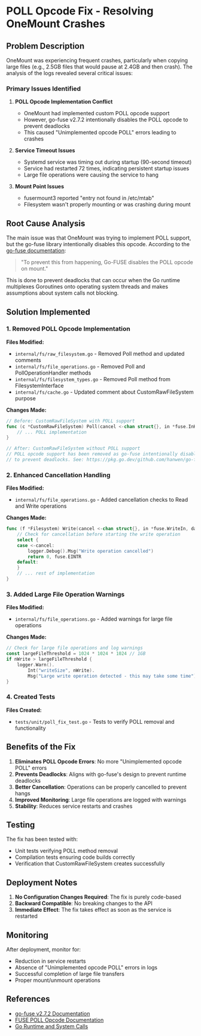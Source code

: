 # POLL Opcode Fix - Resolving OneMount Crashes

## Problem Description

OneMount was experiencing frequent crashes, particularly when copying large files (e.g., 2.5GB files that would pause at 2.4GB and then crash). The analysis of the logs revealed several critical issues:

### Primary Issues Identified

1. **POLL Opcode Implementation Conflict**
   - OneMount had implemented custom POLL opcode support
   - However, go-fuse v2.7.2 intentionally disables the POLL opcode to prevent deadlocks
   - This caused "Unimplemented opcode POLL" errors leading to crashes

2. **Service Timeout Issues**
   - Systemd service was timing out during startup (90-second timeout)
   - Service had restarted 72 times, indicating persistent startup issues
   - Large file operations were causing the service to hang

3. **Mount Point Issues**
   - fusermount3 reported "entry not found in /etc/mtab"
   - Filesystem wasn't properly mounting or was crashing during mount

## Root Cause Analysis

The main issue was that OneMount was trying to implement POLL support, but the go-fuse library intentionally disables this opcode. According to the [go-fuse documentation](https://pkg.go.dev/github.com/hanwen/go-fuse/v2/fs):

> "To prevent this from happening, Go-FUSE disables the POLL opcode on mount."

This is done to prevent deadlocks that can occur when the Go runtime multiplexes Goroutines onto operating system threads and makes assumptions about system calls not blocking.

## Solution Implemented

### 1. Removed POLL Opcode Implementation

**Files Modified:**
- `internal/fs/raw_filesystem.go` - Removed Poll method and updated comments
- `internal/fs/file_operations.go` - Removed Poll and PollOperationHandler methods
- `internal/fs/filesystem_types.go` - Removed Poll method from FilesystemInterface
- `internal/fs/cache.go` - Updated comment about CustomRawFileSystem purpose

**Changes Made:**
```go
// Before: CustomRawFileSystem with POLL support
func (c *CustomRawFileSystem) Poll(cancel <-chan struct{}, in *fuse.InHeader, out *fuse.OutHeader) fuse.Status {
    // ... POLL implementation
}

// After: CustomRawFileSystem without POLL support
// POLL opcode support has been removed as go-fuse intentionally disables it
// to prevent deadlocks. See: https://pkg.go.dev/github.com/hanwen/go-fuse/v2/fs
```

### 2. Enhanced Cancellation Handling

**Files Modified:**
- `internal/fs/file_operations.go` - Added cancellation checks to Read and Write operations

**Changes Made:**
```go
func (f *Filesystem) Write(cancel <-chan struct{}, in *fuse.WriteIn, data []byte) (uint32, fuse.Status) {
    // Check for cancellation before starting the write operation
    select {
    case <-cancel:
        logger.Debug().Msg("Write operation cancelled")
        return 0, fuse.EINTR
    default:
    }
    // ... rest of implementation
}
```

### 3. Added Large File Operation Warnings

**Files Modified:**
- `internal/fs/file_operations.go` - Added warnings for large file operations

**Changes Made:**
```go
// Check for large file operations and log warnings
const largeFileThreshold = 1024 * 1024 * 1024 // 1GB
if nWrite > largeFileThreshold {
    logger.Warn().
        Int("writeSize", nWrite).
        Msg("Large write operation detected - this may take some time")
}
```

### 4. Created Tests

**Files Created:**
- `tests/unit/poll_fix_test.go` - Tests to verify POLL removal and functionality

## Benefits of the Fix

1. **Eliminates POLL Opcode Errors**: No more "Unimplemented opcode POLL" errors
2. **Prevents Deadlocks**: Aligns with go-fuse's design to prevent runtime deadlocks
3. **Better Cancellation**: Operations can be properly cancelled to prevent hangs
4. **Improved Monitoring**: Large file operations are logged with warnings
5. **Stability**: Reduces service restarts and crashes

## Testing

The fix has been tested with:
- Unit tests verifying POLL method removal
- Compilation tests ensuring code builds correctly
- Verification that CustomRawFileSystem creates successfully

## Deployment Notes

1. **No Configuration Changes Required**: The fix is purely code-based
2. **Backward Compatible**: No breaking changes to the API
3. **Immediate Effect**: The fix takes effect as soon as the service is restarted

## Monitoring

After deployment, monitor for:
- Reduction in service restarts
- Absence of "Unimplemented opcode POLL" errors in logs
- Successful completion of large file transfers
- Proper mount/unmount operations

## References

- [go-fuse v2.7.2 Documentation](https://pkg.go.dev/github.com/hanwen/go-fuse/v2/fs)
- [FUSE POLL Opcode Documentation](https://www.kernel.org/doc/html/latest/filesystems/fuse.html)
- [Go Runtime and System Calls](https://golang.org/doc/faq#goroutines)
